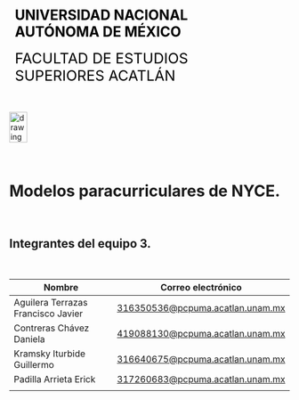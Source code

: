 <div style="display: table;">
    <div style="width: 75%;float: left;margin: auto;padding: 50px 0px 50px 10px; float: left;">
        <span style="color: black;font-size: 25px;font-weight: bold;">UNIVERSIDAD NACIONAL AUTÓNOMA DE MÉXICO</span></br></br>
        <span style="color: black;font-size: 26px;">FACULTAD DE ESTUDIOS SUPERIORES ACATLÁN</span>
    </div>
    <img src="/archivos/index/fesa.png" alt="drawing" width="200" style="width: 25%;"/>
</div>

&nbsp;

# Modelos paracurriculares de NYCE.
<br>

## Integrantes del equipo 3.
<br>

| Nombre | Correo electrónico | 
|--------|--------------------|
| Aguilera Terrazas Francisco Javier | 316350536@pcpuma.acatlan.unam.mx |
| Contreras Chávez Daniela           | 419088130@pcpuma.acatlan.unam.mx |
| Kramsky Iturbide Guillermo         | 316640675@pcpuma.acatlan.unam.mx |
| Padilla Arrieta Erick              | 317260683@pcpuma.acatlan.unam.mx |
|                                    |                                  |
